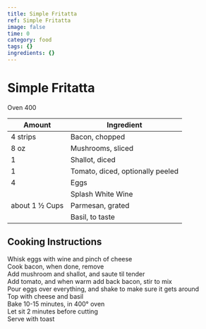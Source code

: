 ```yaml
---
title: Simple Fritatta
ref: Simple Fritatta
image: false
time: 0
category: food
tags: {}
ingredients: {}
---
```

# Simple Fritatta  
  
Oven 400  
  
|Amount|Ingredient|  
|----|----|  
4 strips | Bacon, chopped  
8 oz | Mushrooms, sliced  
1 | Shallot, diced  
1 | Tomato, diced, optionally peeled  
4 | Eggs  
|| Splash White Wine  
about 1 ½ Cups | Parmesan, grated  
|| Basil, to taste  
  
## Cooking Instructions  
Whisk eggs with wine and pinch of cheese  
Cook bacon, when done, remove  
Add mushroom and shallot, and saute til tender  
Add tomato, and when warm add back bacon, stir to mix  
Pour eggs over everything, and shake to make sure it gets around  
Top with cheese and basil  
Bake 10-15 minutes, in 400° oven  
Let sit 2 minutes before cutting  
Serve with toast  
  